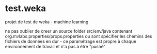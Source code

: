 # test.weka
projet de test de weka - machine learning

ne pas oublier de creer un source folder src/env/java contenant org.mvlabs.properties/props.properties ou sont spécifier les chemins 
des fichiers de données en dur - ce paramétrage est propre à chaque environnement de travail et n'a pas à être "pushé"
